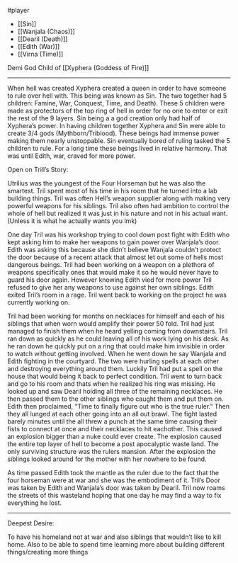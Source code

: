 #player 

* [[Sin]]
* [[Wanjala (Chaos)]]
* [[Dearil (Death)]]
* [[Edith (War)]]
* [[Virna (Time)]]

Demi God Child of [[Xyphera (Goddess of Fire)]]


---

When hell was created Xyphera created a queen in order to have someone to rule over hell with. This being was known as Sin. The two together had 5 children: Famine, War, Conquest, Time, and Death). These 5 children were made as protectors of the top ring of hell in order for no one to enter or exit the rest of the 9 layers. Sin being a a god creation only had half of Xyphera’s power. In having children together Xyphera and Sin were able to create 3/4 gods (Mythborn/Triblood). These beings had immense power making them nearly unstoppable. Sin eventually bored of ruling tasked the 5 children to rule. For a long time these beings lived in relative harmony. That was until Edith, war, craved for more power. 


Open on Trill’s Story:

Utrilius was the youngest of the Four Horseman but he was also the smartest. Tril spent most of his time in his room that he turned into a lab building things. Tril was often Hell’s weapon supplier along with making very powerful weapons for his siblings. Tril also often had ambition to control the whole of hell but realized it was just in his nature and not in his actual want. (Unless it is what he actually wants you lmk)


One day Tril was his workshop trying to cool down post fight with Edith who kept asking him to make her weapons to gain power over Wanjala’s door. Edith was asking this because she didn’t believe Wanjala couldn’t protect the door because of a recent attack that almost let out some of hells most dangerous beings. Tril had been working on a weapon on a plethora of weapons specifically ones that would make it so he would never have to guard his door again. However knowing Edith vied for more power Tril refused to give her any weapons to use against her own siblings. Edith exited Tril’s room in a rage. Tril went back to working on the project he was currently working on. 

Tril had been working for months on necklaces for himself and each of his siblings that when worn would amplify their power 50 fold. Tril had just managed to finish them when he heard yelling coming from downstairs. Tril ran down as quickly as he could leaving all of his work lying on his desk. As he ran down he quickly put on a ring that could make him invisible in order to watch without getting involved. When he went down he say Wanjala and Edith fighting in the courtyard. The two were hurling spells at each other and destroying everything around them. Luckily Tril had put a spell on the house that would being it back to perfect condition. Tril went to turn back and go to his room and thats when he realized his ring was missing. He looked up and saw Dearil holding all three of the remaining necklaces. He then passed them to the other siblings who caught them and put them on. Edith then proclaimed, “Time to finally figure out who is the true ruler.” Then they all lunged at each other going into an all out brawl. The fight lasted barely minutes until the all threw a punch at the same time causing their fists to connect at once and their necklaces to hit eachother. This caused an explosion bigger than a nuke could ever create. The explosion caused the entire top layer of hell to become a post apocalyptic waste land. The only surviving structure was the rulers mansion. After the explosion the siblings looked around for the mother with her nowhere to be found.

As time passed Edith took the mantle as the ruler due to the fact that the four horseman were at war and she was the embodiment of it. Tril’s Door was taken by Edith and Wanjala’s door was taken by Dearil. Tril now roams the streets of this wasteland hoping that one day he may find a way to fix everything he lost. 



---





Deepest Desire:

To have his homeland not at war and also siblings that wouldn’t like to kill home. Also to be able to spend time learning more about building different things/creating more things